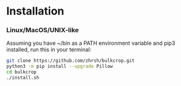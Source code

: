 # Installation

### Linux/MacOS/UNIX-like
Assuming you have ~/bin as a PATH environment variable and pip3 installed, run this in your terminal:

```bash
git clone https://github.com/zhrsh/bulkcrop.git
python3 -m pip install --upgrade Pillow
cd bulkcrop
./install.sh
```